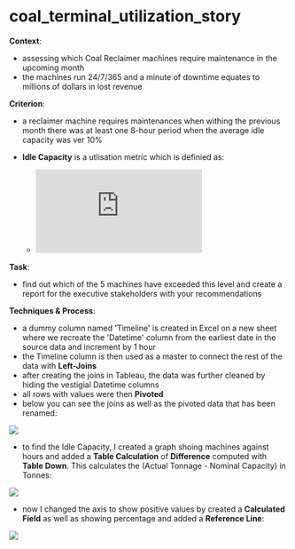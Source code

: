 # coal_terminal_utilization_story
**Context**:
  - assessing which Coal Reclaimer machines require maintenance in the upcoming month
  - the machines run 24/7/365 and a minute of downtime equates to millions of dollars in lost revenue

**Criterion**:
  - a reclaimer machine requires maintenances when withing the previous month there was at least one 8-hour period when the average idle capacity was ver 10%
  - **Idle Capacity** is a utlisation metric which is definied as:
  
    * ![equation](https://latex.codecogs.com/png.latex?%5Cdpi%7B100%7D%20%5Cbg_white%20Idle%20%5C%20Capcity%20%3D%20%5Cfrac%7B%28Actual%20%5C%20Tonnage%20-%20Nominal%20%5C%20Capacity%29%7D%7BNominal%20%5C%20Capacity%7D)
 
**Task**: 
- find out which of the 5 machines have exceeded this level and create a report for the executive stakeholders with your recommendations

**Techniques & Process**:
- a dummy column named 'Timeline' is created in Excel on a new sheet where we recreate the 'Datetime' column from the earliest date in the source data and increment by 1 hour
- the Timeline column is then used as a master to connect the rest of the data with **Left-Joins**
- after creating the joins in Tableau, the data was further cleaned by hiding the vestigial Datetime columns
- all rows with values were then **Pivoted**
- below you can see the joins as well as the pivoted data that has been renamed:

![](https://github.com/latiful-hassan/coal_terminal_utilization_story/blob/main/coal_terminal_screenshots/coal_joins.png)
- to find the Idle Capacity, I created a graph shoing machines against hours and added a **Table Calculation** of **Difference** computed with **Table Down**. This calculates the (Actual Tonnage - Nominal Capacity) in Tonnes:

![](https://github.com/latiful-hassan/coal_terminal_utilization_story/blob/main/coal_terminal_screenshots/coal_idle_capacity_table_calc.png)

- now I changed the axis to show positive values by created a **Calculated Field** as well as showing percentage and added a **Reference Line**:

![](https://github.com/latiful-hassan/coal_terminal_utilization_story/blob/main/coal_terminal_screenshots/coal_idle_capacity_table_calc_pos.png)
